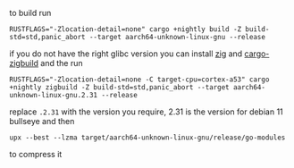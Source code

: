 to build run 
```
RUSTFLAGS="-Zlocation-detail=none" cargo +nightly build -Z build-std=std,panic_abort --target aarch64-unknown-linux-gnu --release
```
if you do not have the right glibc version you can install [zig](https://github.com/ziglang/zig/wiki/Install-Zig-from-a-Package-Manager) and [cargo-zigbuild](https://github.com/rust-cross/cargo-zigbuild) and the run
```
RUSTFLAGS="-Zlocation-detail=none -C target-cpu=cortex-a53" cargo +nightly zigbuild -Z build-std=std,panic_abort --target aarch64-unknown-linux-gnu.2.31 --release
```
replace `.2.31` with the version you require, 2.31 is the version for debian 11 bullseye
and then
```
upx --best --lzma target/aarch64-unknown-linux-gnu/release/go-modules
```
to compress it